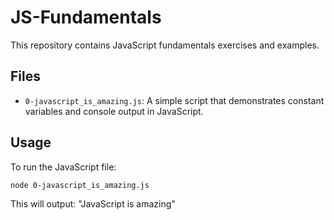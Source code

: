 # JS-Fundamentals

This repository contains JavaScript fundamentals exercises and examples.

## Files

- `0-javascript_is_amazing.js`: A simple script that demonstrates constant variables and console output in JavaScript.

## Usage

To run the JavaScript file:

```bash
node 0-javascript_is_amazing.js
```

This will output: "JavaScript is amazing"
